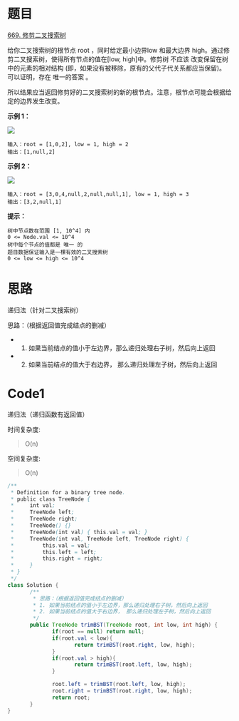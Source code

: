# 题目
[669. 修剪二叉搜索树](https://leetcode.cn/problems/trim-a-binary-search-tree/)

给你二叉搜索树的根节点 root ，同时给定最小边界low 和最大边界 high。通过修剪二叉搜索树，使得所有节点的值在[low, high]中。修剪树 不应该 改变保留在树中的元素的相对结构 (即，如果没有被移除，原有的父代子代关系都应当保留)。 可以证明，存在 唯一的答案 。

所以结果应当返回修剪好的二叉搜索树的新的根节点。注意，根节点可能会根据给定的边界发生改变。



**示例 1：**

![](https://assets.leetcode.com/uploads/2020/09/09/trim1.jpg)

``` 
输入：root = [1,0,2], low = 1, high = 2
输出：[1,null,2]
```
**示例 2：**

![](https://assets.leetcode.com/uploads/2020/09/09/trim2.jpg)

``` 
输入：root = [3,0,4,null,2,null,null,1], low = 1, high = 3
输出：[3,2,null,1]
```

**提示：**

``` 
树中节点数在范围 [1, 10^4] 内
0 <= Node.val <= 10^4
树中每个节点的值都是 唯一 的
题目数据保证输入是一棵有效的二叉搜索树
0 <= low <= high <= 10^4
```

# 思路
递归法（针对二叉搜索树）

思路：（根据返回值完成结点的删减）
* 1. 如果当前结点的值小于左边界，那么递归处理右子树，然后向上返回
* 2. 如果当前结点的值大于右边界， 那么递归处理左子树，然后向上返回

# Code1
递归法（递归函数有返回值）

时间复杂度:
>O(n)
 
空间复杂度:
>O(n)

```java
/**
 * Definition for a binary tree node.
 * public class TreeNode {
 *     int val;
 *     TreeNode left;
 *     TreeNode right;
 *     TreeNode() {}
 *     TreeNode(int val) { this.val = val; }
 *     TreeNode(int val, TreeNode left, TreeNode right) {
 *         this.val = val;
 *         this.left = left;
 *         this.right = right;
 *     }
 * }
 */
class Solution {
       /**
        * 思路：（根据返回值完成结点的删减）
        * 1. 如果当前结点的值小于左边界，那么递归处理右子树，然后向上返回
        * 2. 如果当前结点的值大于右边界， 那么递归处理左子树，然后向上返回
        */
       public TreeNode trimBST(TreeNode root, int low, int high) {
              if(root == null) return null;
              if(root.val < low){
                     return trimBST(root.right, low, high);
              }
              if(root.val > high){
                     return trimBST(root.left, low, high);
              }

              root.left = trimBST(root.left, low, high);
              root.right = trimBST(root.right, low, high);
              return root;
       }
}
```